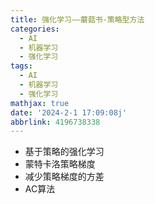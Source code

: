 ```yaml
---
title: 强化学习——蘑菇书-策略型方法
categories:
  - AI
  - 机器学习
  - 强化学习
tags:
  - AI
  - 机器学习
  - 强化学习
mathjax: true
date: '2024-2-1 17:09:08j'
abbrlink: 4196738338
---
```
















- 基于策略的强化学习
- 蒙特卡洛策略梯度
- 减少策略梯度的方差
- AC算法




